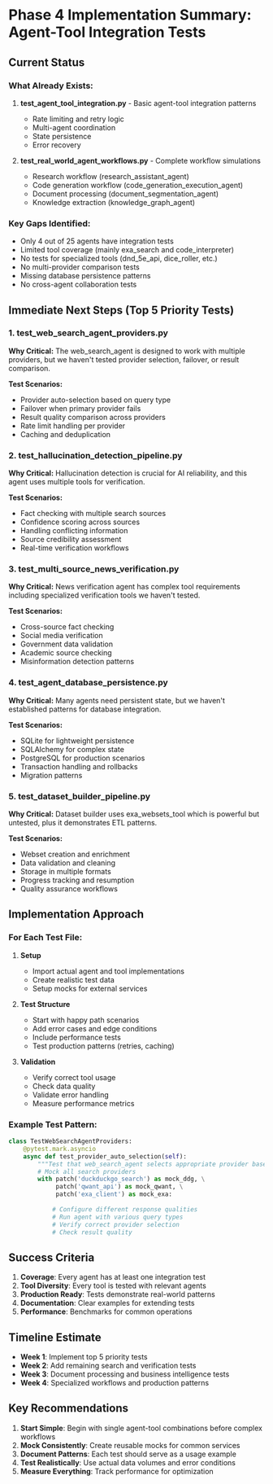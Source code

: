 # Phase 4 Implementation Summary: Agent-Tool Integration Tests

## Current Status

### What Already Exists:
1. **test_agent_tool_integration.py** - Basic agent-tool integration patterns
   - Rate limiting and retry logic
   - Multi-agent coordination
   - State persistence
   - Error recovery

2. **test_real_world_agent_workflows.py** - Complete workflow simulations
   - Research workflow (research_assistant_agent)
   - Code generation workflow (code_generation_execution_agent)
   - Document processing (document_segmentation_agent)
   - Knowledge extraction (knowledge_graph_agent)

### Key Gaps Identified:
- Only 4 out of 25 agents have integration tests
- Limited tool coverage (mainly exa_search and code_interpreter)
- No tests for specialized tools (dnd_5e_api, dice_roller, etc.)
- No multi-provider comparison tests
- Missing database persistence patterns
- No cross-agent collaboration tests

## Immediate Next Steps (Top 5 Priority Tests)

### 1. test_web_search_agent_providers.py
**Why Critical:** The web_search_agent is designed to work with multiple providers, but we haven't tested provider selection, failover, or result comparison.

**Test Scenarios:**
- Provider auto-selection based on query type
- Failover when primary provider fails
- Result quality comparison across providers
- Rate limit handling per provider
- Caching and deduplication

### 2. test_hallucination_detection_pipeline.py
**Why Critical:** Hallucination detection is crucial for AI reliability, and this agent uses multiple tools for verification.

**Test Scenarios:**
- Fact checking with multiple search sources
- Confidence scoring across sources
- Handling conflicting information
- Source credibility assessment
- Real-time verification workflows

### 3. test_multi_source_news_verification.py
**Why Critical:** News verification agent has complex tool requirements including specialized verification tools we haven't tested.

**Test Scenarios:**
- Cross-source fact checking
- Social media verification
- Government data validation
- Academic source checking
- Misinformation detection patterns

### 4. test_agent_database_persistence.py
**Why Critical:** Many agents need persistent state, but we haven't established patterns for database integration.

**Test Scenarios:**
- SQLite for lightweight persistence
- SQLAlchemy for complex state
- PostgreSQL for production scenarios
- Transaction handling and rollbacks
- Migration patterns

### 5. test_dataset_builder_pipeline.py
**Why Critical:** Dataset builder uses exa_websets_tool which is powerful but untested, plus it demonstrates ETL patterns.

**Test Scenarios:**
- Webset creation and enrichment
- Data validation and cleaning
- Storage in multiple formats
- Progress tracking and resumption
- Quality assurance workflows

## Implementation Approach

### For Each Test File:
1. **Setup**
   - Import actual agent and tool implementations
   - Create realistic test data
   - Setup mocks for external services

2. **Test Structure**
   - Start with happy path scenarios
   - Add error cases and edge conditions
   - Include performance tests
   - Test production patterns (retries, caching)

3. **Validation**
   - Verify correct tool usage
   - Check data quality
   - Validate error handling
   - Measure performance metrics

### Example Test Pattern:
```python
class TestWebSearchAgentProviders:
    @pytest.mark.asyncio
    async def test_provider_auto_selection(self):
        """Test that web_search_agent selects appropriate provider based on query."""
        # Mock all search providers
        with patch('duckduckgo_search') as mock_ddg, \
             patch('qwant_api') as mock_qwant, \
             patch('exa_client') as mock_exa:
            
            # Configure different response qualities
            # Run agent with various query types
            # Verify correct provider selection
            # Check result quality
```

## Success Criteria

1. **Coverage**: Every agent has at least one integration test
2. **Tool Diversity**: Every tool is tested with relevant agents
3. **Production Ready**: Tests demonstrate real-world patterns
4. **Documentation**: Clear examples for extending tests
5. **Performance**: Benchmarks for common operations

## Timeline Estimate

- **Week 1**: Implement top 5 priority tests
- **Week 2**: Add remaining search and verification tests
- **Week 3**: Document processing and business intelligence tests
- **Week 4**: Specialized workflows and production patterns

## Key Recommendations

1. **Start Simple**: Begin with single agent-tool combinations before complex workflows
2. **Mock Consistently**: Create reusable mocks for common services
3. **Document Patterns**: Each test should serve as a usage example
4. **Test Realistically**: Use actual data volumes and error conditions
5. **Measure Everything**: Track performance for optimization
